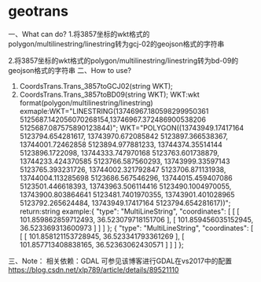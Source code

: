 # geotrans
一、What can do?
 1.将3857坐标的wkt格式的polygon/multilinestring/linestring转为gcj-02的geojson格式的字符串
 
 2.将3857坐标的wkt格式的polygon/multilinestring/linestring转为bd-09的geojson格式的字符串
二、How to use?
 1. CoordsTrans.Trans_3857toGCJ02(string WKT);
 2. CoordsTrans.Trans_3857toBD09(string WKT);
 WKT:wkt format(polygon/multilinestring/linestring)
 exmaple:WKT="LINESTRING(13746967.180598299950361 5125687.142056070268154,13746967.372486900538206 5125687.087575890123844)";
         WKT="POLYGON((13743949.17417164 5123794.654281617, 13743970.672085842 5123897.366538367, 13744001.72462858 5123894.977881233, 13744374.35514144 5123896.1722098, 13744333.747970168 5123763.601738879, 13744233.424370585 5123766.587560293, 13743999.33597143 5123765.393231726, 13744002.321792847 5123706.871131938, 13744004.113285698 5123686.567546296, 13744015.459407086 5123501.446618393, 13743963.506114416 5123490.1004970055, 13743900.803864641 5123481.7401970355, 13743901.401028965 5123792.265624484, 13743949.17417164 5123794.654281617))";
return:string 
example:{ "type": "MultiLineString", "coordinates": [ [ [ 101.859862859712493, 36.523079718151706 ], [ 101.859456035152945, 36.523369313600973 ] ] ] };
{ "type": "MultiLineString", "coordinates": [ [ [ 101.858121153728945, 36.523341793361269 ], [ 101.857713408838165, 36.52363062430571 ] ] ] };

三、Note：
 相关依赖：GDAL  可参见该博客进行GDAL在vs2017中的配置 https://blog.csdn.net/xlp789/article/details/89521110
